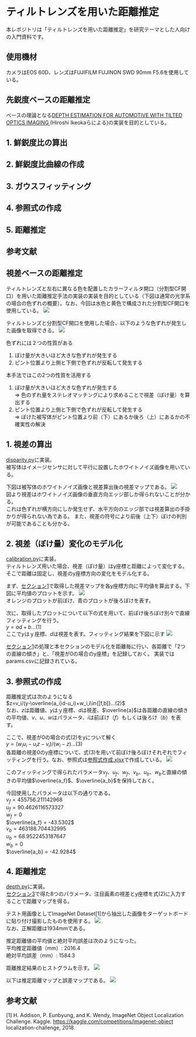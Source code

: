 # ティルトレンズを用いた距離推定
本レポジトリは「ティルトレンズを用いた距離推定」を研究テーマとした人向けの入門資料です。

## 使用機材
カメラはEOS 60D、レンズはFUJIFILM FUJINON SWD 90mm F5.6を使用している。


## 先鋭度ベースの距離推定
ベースの理論となる[DEPTH ESTIMATION FOR AUTOMOTIVE WITH TILTED OPTICS IMAGING ](https://projet.liris.cnrs.fr/imagine/pub/proceedings/ICIP-2014/Papers/1569916145.pdf)(Hiroshi Ikeokaらによる)の実装を目的としている。

## 1. 鮮鋭度比の算出

## 2. 鮮鋭度比曲線の作成

## 3. ガウスフィッティング

## 4. 参照式の作成

## 5. 距離推定

## 参考文献


## 視差ベースの距離推定
ティルトレンズと左右に異なる色を配置したカラーフィルタ開口（分割型CF開口）を用いた距離推定手法の実装の実装を目的としている（下図は通常の光学系の場合の色ずれの概要）。なお、今回は水色と黄色で構成された分割型CF開口を使用している。
![](resource/image.png)

ティルトレンズと分割型CF開口を使用した場合、以下のような色ずれが発生した画像を取得できる。
![](resource/captured_image.png)

色ずれには２つの性質がある
1. ぼけ量が大きいほど大きな色ずれが発生する
2. ピント位置より上側と下側で色ずれが反転して発生する

本手法ではこの2つの性質を活用する
1. ぼけ量が大きいほど大きな色ずれが発生する  
    ⇒ 色のずれ量をステレオマッチングにより求めることで視差（ぼけ量）を算出する
2. ピント位置より上側と下側で色ずれが反転して発生する  
    ⇒ ぼけた被写体がピント位置より前（下）にあるか後ろ（上）にあるかの不確実性の解決

## 1. 視差の算出
[disparity.py](./disparity.py)に実装。  
被写体はイメージセンサに対して平行に設置したホワイトノイズ画像を用いている。

下図は被写体のホワイトノイズ画像と視差算出後の視差マップである。
![](resource/image_and_disparity.png)  
図より視差はホワイトノイズ画像の垂直方向エッジ部しか得られないことが分かる。  
これは色ずれが横方向にしか発生せず、水平方向のエッジ部では視差算出の手掛かりが得られない為である。
また、視差の符号により前後（上下）ぼけの判別が可能であることも分かる。
## 2. 視差（ぼけ量）変化のモデル化
[calibration.py](./calibration.py)に実装。  
ティルトレンズ用いた場合、視差（ぼけ量）はy座標と距離によって変化する。そこで距離は固定し、視差のy座標方向の変化をモデル化する。

まず、[セクション1](#1-視差の算出)で取得した視差マップを各y座標方向に平均値を算出する。下図に平均値のプロットを示す。
![](resource/disparity_plot.png)  
オレンジのプロットが前ぼけ、青のプロットが後ろぼけを表す。

次に、取得したプロットについて以下の式を用いて、前ぼけ後ろぼけ別々で直線フィッティングを行う。  
$y=ad+b...(1)$  
ここで$y$はｙ座標、$d$は視差を表す。フィッティング結果を下図に示す
![](resource/linear_fitting.png)

[セクション1](#1-視差の算出)の処理と本セクションのモデル化を距離毎に行い、各距離で「2つの直線の傾き」と、「視差が0の場合のy座標」を記録しておく。
実装ではparams.csvに記録されている。

## 3. 参照式の作成
距離推定式は次のようになる  
$z=v_i/(y-\overline{a_i}d-u_i)+w_i,i\in{[f,b]}...(2)$  
なお、$z$は距離値、$y$はｙ座標、$d$は視差、$\overline{a}$は各距離の直線の傾きの平均値、$v$、$u$、$w$はパラメータ、$i$は前ぼけ（$f$）もしくは後ろけ（$b$）を表す。

ここで、視差が0の場合の式(2)をyについて解く  
$y=(w_iu_i-u_iz-v_i)/(w_i-z)...(3)$  
各距離の視差0のy座標について、式(3)を用いて前ぼけ後ろぼけそれぞれでフィッティングを行う。なお、参照式は[参照式作成.xlsx](csv/参照式作成.xlsx)で作成している。
![](resource/reference_equation.png)

このフィッティングで得られたパラメータ$v_f$、$u_f$、$w_f$、$v_b$、$u_b$、$w_b$と直線の傾きの平均値$\overline{a_f}$、$\overline{a_b}$を保持しておく。

今回使用したパラメータは以下の通りである。  
$v_f = 455756.211142968$  
$u_f = 90.4626116573327$  
$w_f = 0$  
$\overline{a_f} = -43.5302$  
$v_b = 463188.704432995$  
$u_b = 68.9522453187647$  
$w_b = 0$  
$\overline{a_b} = -42.9284$
## 4. 距離推定
[depth.py](./depth.py)に実装。  
[セクション3](#3-参照式の作成)で得た8つのパラメータ、注目画素の視差とy座標を式(2)に入力することで距離マップを得る。

テスト用画像としてImageNet Dataset[1]から抽出した画像をターゲットボードに貼り付け撮影したものを使用する。
![](resource/test_image.jpg)  
なお、正解距離は1934mmである。

推定距離値の平均値と絶対平均誤差は次のようになった。  
平均推定距離値（mm）: 2016.4  
絶対平均誤差（mm）: 1584.3

距離推定結果のヒストグラムを示す。
![](resource/histogram.png)

以下は推定距離マップと誤差マップである。
![](resource/depth_map_and_error_map.png)

## 参考文献
[1] H. Addison, P. Eunbyung, and K. Wendy, ImageNet Object Localization Challenge. Kaggle. https://kaggle.com/competitions/imagenet-object
localization-challenge, 2018. 